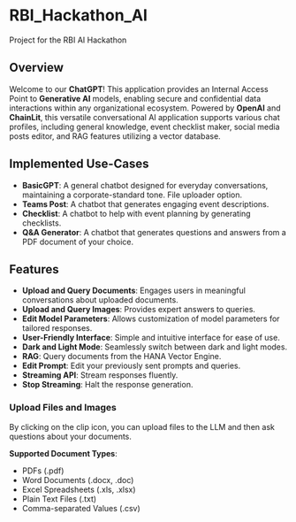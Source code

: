 # RBI_Hackathon_AI
Project for the RBI AI Hackathon

## Overview

Welcome to our **ChatGPT**! This application provides an Internal Access Point to **Generative AI** models, enabling secure and confidential data interactions within any organizational ecosystem. Powered by **OpenAI** and **ChainLit**, this versatile conversational AI application supports various chat profiles, including general knowledge, event checklist maker, social media posts editor, and RAG features utilizing a vector database.

## Implemented Use-Cases

- **BasicGPT**: A general chatbot designed for everyday conversations, maintaining a corporate-standard tone. File uploader option.
- **Teams Post**: A chatbot that generates engaging event descriptions.
- **Checklist**: A chatbot to help with event planning by generating checklists.
- **Q&A Generator**: A chatbot that generates questions and answers from a PDF document of your choice.

## Features

- **Upload and Query Documents**: Engages users in meaningful conversations about uploaded documents.
- **Upload and Query Images**: Provides expert answers to queries.
- **Edit Model Parameters**: Allows customization of model parameters for tailored responses.
- **User-Friendly Interface**: Simple and intuitive interface for ease of use.
- **Dark and Light Mode**: Seamlessly switch between dark and light modes.
- **RAG**: Query documents from the HANA Vector Engine.
- **Edit Prompt**: Edit your previously sent prompts and queries.
- **Streaming API**: Stream responses fluently.
- **Stop Streaming**: Halt the response generation.



### Upload Files and Images

By clicking on the clip icon, you can upload files to the LLM and then ask questions about your documents.

**Supported Document Types**:
- PDFs (.pdf)
- Word Documents (.docx, .doc)
- Excel Spreadsheets (.xls, .xlsx)
- Plain Text Files (.txt)
- Comma-separated Values (.csv)

